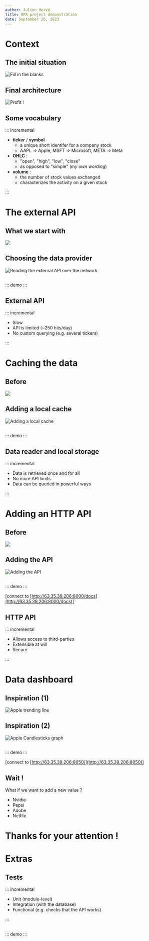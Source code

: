 ```yaml
---
author: Julien Hervé
title: OPA project demonstration
date: September 26, 2023
---
```


# Context

## The initial situation

![Fill in the blanks](../images/graphs/architecture_nothing.png)

## Final architecture

![Profit !](../images/graphs/architecture.png)

## Some vocabulary

::: incremental

* **ticker** / **symbol**
    * a unique short identifer for a company stock
    * AAPL => Apple, MSFT => Microsoft, META => Meta
* **OHLC** :
    * "open", "high", "low", "close"
    * as opposed to "simple" (*my own wording*)
* **volume** :
    * the number of stock values exchanged
    * characterizes the activity on a given stock

:::

# The external API

## What we start with

![](../images/graphs/architecture_nothing.png)

## Choosing the data provider

![Reading the external API over the network](../images/graphs/architecture_only_ext.png)

##

::: demo
:::

## External API

::: incremental

* Slow
* API is limited (~250 hits/day)
* No custom querying (e.g. several tickers)

:::

# Caching the data

## Before

![](../images/graphs/architecture_only_ext.png)

## Adding a local cache

![Adding a local cache](../images/graphs/architecture_db.png)

##

::: demo
:::

## Data reader and local storage

::: incremental

* Data is retrieved once and for all
* No more API limits
* Data can be queried in powerful ways

:::

# Adding an HTTP API

## Before

![](../images/graphs/architecture_db.png)

## Adding the API

![Adding the API](../images/graphs/architecture.png)

##

::: demo
:::

[connect to [http://63.35.39.206:8000/docs](http://63.35.39.206:8000/docs)]


## HTTP API

::: incremental

* Allows access to third-parties
* Extensible at will
* Secure

:::

# Data dashboard

## Inspiration (1)

![Apple trending line](../images/AAPL_trend_line.png)

## Inspiration (2)

![Apple Candlesticks graph](../images/AAPL_candles.png)

##

::: demo
:::

[connect to [http://63.35.39.206:8050/](http://63.35.39.206:8050)]


## Wait !

What if we want to add a new value ?

* Nvidia
* Pepsi
* Adobe
* Netflix

# Thanks for your attention !

# Extras

## Tests

::: incremental

* Unit (module-level)
* Integration (with the database)
* Functional (e.g. checks that the API works)

:::

##

::: demo
:::
